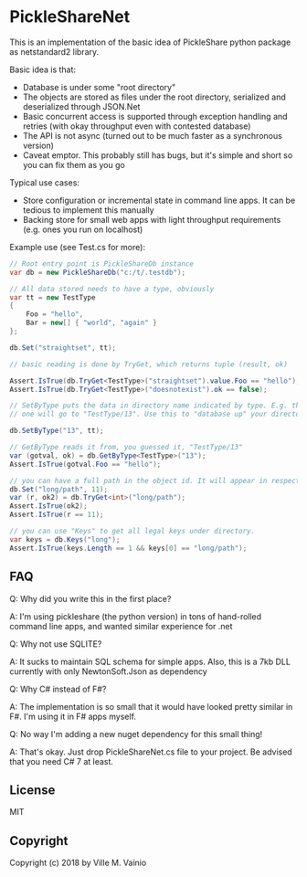# PickleShareNet

This is an implementation of the basic idea of PickleShare python package as netstandard2 library.

Basic idea is that:

- Database is under some "root directory"
- The objects are stored as files under the root directory, serialized and deserialized through JSON.Net
- Basic concurrent access is supported through exception handling and retries (with okay throughput even
with contested database)
- The API is not async (turned out to be much faster as a synchronous version)
- Caveat emptor. This probably still has bugs, but it's simple and short so you can fix them as you go

Typical use cases:

- Store configuration or incremental state in command line apps. It can be tedious to implement this manually
- Backing store for small web apps with light throughput requirements (e.g. ones you run on localhost)

Example use (see Test.cs for more):

```csharp
// Root entry point is PickleShareDb instance
var db = new PickleShareDb("c:/t/.testdb");

// All data stored needs to have a type, obviously
var tt = new TestType
{
    Foo = "hello",
    Bar = new[] { "world", "again" }
};

db.Set("straightset", tt);

// basic reading is done by TryGet, which returns tuple (result, ok)

Assert.IsTrue(db.TryGet<TestType>("straightset").value.Foo == "hello");
Assert.IsTrue(db.TryGet<TestType>("doesnotexist").ok == false);

// SetByType puts the data in directory name indicated by type. E.g. this
// one will go to "TestType/13". Use this to "database up" your directory layout

db.SetByType("13", tt);

// GetByType reads it from, you guessed it, "TestType/13"
var (gotval, ok) = db.GetByType<TestType>("13");
Assert.IsTrue(gotval.Foo == "hello");

// you can have a full path in the object id. It will appear in respective place under file system
db.Set("long/path", 11);
var (r, ok2) = db.TryGet<int>("long/path");
Assert.IsTrue(ok2);
Assert.IsTrue(r == 11);

// you can use "Keys" to get all legal keys under directory.
var keys = db.Keys("long");
Assert.IsTrue(keys.Length == 1 && keys[0] == "long/path");


```

## FAQ

Q: Why did you write this in the first place?

A: I'm using pickleshare (the python version) in tons of hand-rolled command line apps, and wanted similar experience for .net

Q: Why not use SQLITE?

A: It sucks to maintain SQL schema for simple apps. Also, this is a 7kb DLL currently with only NewtonSoft.Json as dependency

Q: Why C# instead of F#?

A: The implementation is so small that it would have looked pretty similar in F#. I'm using it in F# apps myself.

Q: No way I'm adding a new nuget dependency for this small thing!

A: That's okay. Just drop PickleShareNet.cs file to your project. Be advised that you need C# 7 at least.

## License

MIT

## Copyright

Copyright (c) 2018 by Ville M. Vainio
